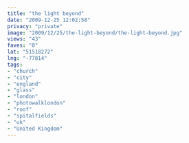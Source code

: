 ```yaml
---
title: "the light beyond"
date: "2009-12-25 12:02:58"
privacy: "private"
image: "2009/12/25/the-light-beyond/the-light-beyond.jpg"
views: "43"
faves: "0"
lat: "51518272"
lng: "-77814"
tags:
- "church"
- "city"
- "england"
- "glass"
- "london"
- "photowalklondon"
- "roof"
- "spitalfields"
- "uk"
- "United Kingdom"
---
```

<a href="http://www.phillprice.com/2009/12/25/the-light-beyond" rel="nofollow"></a>
